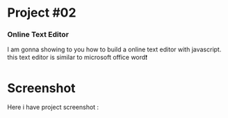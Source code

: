 # Project #02

### Online Text Editor
I am gonna showing to you how to build a online text editor with javascript. this text editor is similar to microsoft office word❗️

# Screenshot
Here i have project screenshot :


